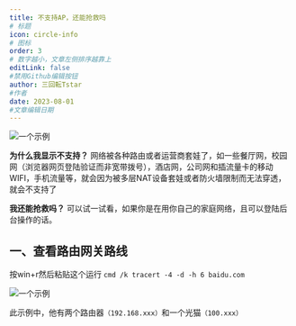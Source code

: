 ```yaml
---
title: 不支持AP，还能抢救吗
# 标题
icon: circle-info
# 图标
order: 3
# 数字越小，文章左侧排序越靠上
editLink: false
#禁用Github编辑按钮
author: 三回転Tstar
#作者
date: 2023-08-01
#文章编辑日期
---
```


![一个示例](https://img.514.live/img/202308011712361.png)

**为什么我显示不支持？**
网络被各种路由或者运营商套娃了，如一些餐厅网，校园网（浏览器网页登陆验证而非宽带拨号），酒店网，公司网和插流量卡的移动WIFI，手机流量等，就会因为被多层NAT设备套娃或者防火墙限制而无法穿透，就会不支持了

**我还能抢救吗？**
可以试一试看，如果你是在用你自己的家庭网络，且可以登陆后台操作的话。

## **一、查看路由网关路线**
按win+r然后粘贴这个运行 
 ```cmd /k tracert -4 -d -h 6 baidu.com```

![一个示例](https://img.514.live/img/202308011715468.png)

此示例中，他有两个路由器`（192.168.xxx）`和一个光猫`（100.xxx）`